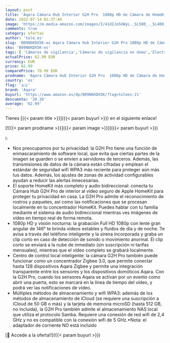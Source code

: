 ```yaml
---
layout: post
title: 'Aqara Cámara Hub Interior G2H Pro  1080p HD de Cámara de HomeKit  Visión Nocturna  Audio Bidireccional  Zigbee Hub  Cámara Enchufable Compatible con Alexa  HomeKit  Google Assistant e IFTTT'
date: 2022-07-14 02:37:44
image: 'https://m.media-amazon.com/images/I/41dIJoSUWyL._SL500_._SL400_.jpg'
comments: true
category: ofertas
author: 'tole.es'
slug: 'B09N6KDX5K-es Aqara Cámara Hub Interior G2H Pro 1080p HD de Cámara de...'
sku: 'B09N6KDX5K-es'
tags: [ 'Cámaras de vigilancia','Cámaras de vigilancia en domo','Electrónica','Fotografía y videocámaras','alexa','aqara','ifttt','🇪🇸', ]
actualPrice: 62.99 EUR
currency: EUR
price: 62.99
comparePrice: 78.99 EUR
prodname: 'Aqara Cámara Hub Interior G2H Pro  1080p HD de Cámara de HomeKit  Visión Nocturna  Audio Bidireccional  Zigbee Hub  Cámara Enchufable Compatible con Alexa  HomeKit  Google Assistant e IFTTT'
country: 'es'
flag: '🇪🇸'
brand: 'Aqara'
buyurl: 'https://www.amazon.es/dp/B09N6KDX5K/?tag=tolees-21'
descuento: '20.26'
average: '62.99'
---
```


Tienes [{{< param title >}}]({{< param buyurl >}}) en el siguiente enlace!

[![{{< param prodname >}}]({{< param image >}})]({{< param buyurl >}})

ℹ️:

- Nos preocupamos por tu privacidad: la G2H Pro tiene una función de enmascaramiento de software local, que evita que ciertas partes de la imagen se guarden o se envíen a servidores de terceros. Además, las transmisiones de datos de la cámara están cifradas y emplean el estándar de seguridad wifi WPA3 más reciente para proteger aún más tus datos. Además, los ajustes de zonas de actividad configurables ayudan a reducir las alertas innecesarias.
- El soporte HomeKit más completo y audio bidireccional: conecta tu Cámara Hub G2H Pro de interior al vídeo seguro de Apple HomeKit para proteger tu privacidad en casa. La G2H Pro admite el reconocimiento de rostros y paquetes, así como las notificaciones que se procesan localmente en tu concentrador HomeKit. Puedes hablar con tu familia mediante el sistema de audio bidireccional mientras ves imágenes de vídeo en tiempo real de forma remota.
- 1080p HD y visión nocturna: la grabación Full HD 1080p con lente gran angular de 146° te brinda vídeos estables y fluidos de día y de noche. Te avisa a través del teléfono inteligente y la sirena incorporada y graba un clip corto en caso de detección de sonido o movimiento anormal. El clip corto se enviará a la nube de inmediato (sin suscripción ni tarifas mensuales), mientras que el vídeo completo se grabará localmente.
- Centro de control local inteligente: la cámara G2H Pro también puede funcionar como un concentrador Zigbee 3.0, que permite conectar hasta 128 dispositivos Aqara Zigbee y permite una integración transparente entre los sensores y los dispositivos domóticos Aqara. Con la G2H Pro, cuando los sensores Aqara se activan por un evento como abrir una puerta, esto se marcará en la línea de tiempo del vídeo, y podrá ver las notificaciones de vídeo.
- Múltiples métodos de almacenamiento y wifi WPA3: además de los métodos de almacenamiento de iCloud (se requiere una suscripción a iCloud de 50 GB o más) y la tarjeta de memoria microSD (hasta 512 GB, no incluida), la G2H Pro también admite el almacenamiento NAS local que utiliza el protocolo Samba. Requiere una conexión de red wifi de 2,4 GHz y no es compatible con la conexión wifi de 5 GHz.*Nota: el adaptador de corriente NO está incluido

[🛒 Accede a la oferta!!]({{< param buyurl >}})
